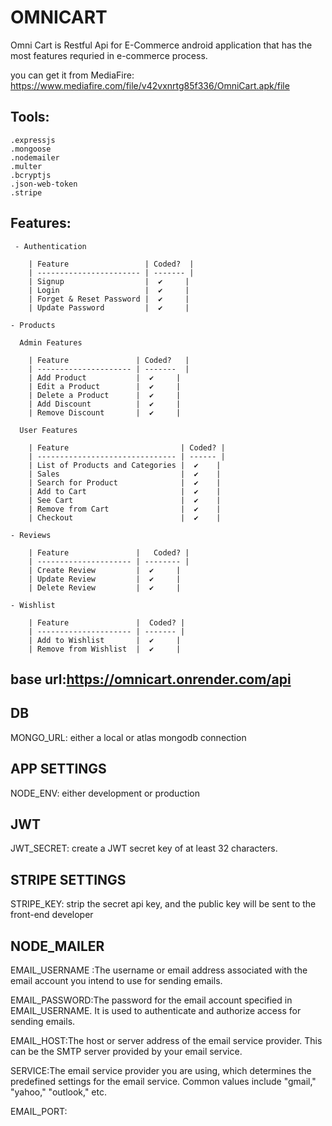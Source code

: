# OMNICART

Omni Cart is Restful Api for E-Commerce android application that has the most features requried in e-commerce process.

you can get it from MediaFire:
https://www.mediafire.com/file/v42vxnrtg85f336/OmniCart.apk/file

## Tools:
    .expressjs
    .mongoose
    .nodemailer
    .multer
    .bcryptjs
    .json-web-token
    .stripe

## Features:
     - Authentication

        | Feature                 | Coded?  |
        | ----------------------- | ------- |
        | Signup                  |  ✔️     |
        | Login                   |  ✔️     |
        | Forget & Reset Password |  ✔️     |
        | Update Password         |  ✔️     |
    
    - Products
    
      Admin Features
    
        | Feature               | Coded?   |
        | --------------------- | -------  |
        | Add Product           |  ✔️     |
        | Edit a Product        |  ✔️     |
        | Delete a Product      |  ✔️     |
        | Add Discount          |  ✔️     |
        | Remove Discount       |  ✔️     |
    
      User Features
    
        | Feature                         | Coded? |
        | ------------------------------- | ------ |
        | List of Products and Categories |  ✔️    |
        | Sales                           |  ✔️    |
        | Search for Product              |  ✔️    |
        | Add to Cart                     |  ✔️    |
        | See Cart                        |  ✔️    |
        | Remove from Cart                |  ✔️    |
        | Checkout                        |  ✔️    |
    
    - Reviews
    
        | Feature               |   Coded? |
        | --------------------- | -------- |
        | Create Review         |  ✔️     |
        | Update Review         |  ✔️     |
        | Delete Review         |  ✔️     |
    
    - Wishlist
    
        | Feature               |  Coded? |
        | --------------------- | ------- |
        | Add to Wishlist       |  ✔️     |
        | Remove from Wishlist  |  ✔️     |

## base url:https://omnicart.onrender.com/api

## DB
MONGO_URL: either a local or atlas mongodb connection

## APP SETTINGS
NODE_ENV: either development or production

## JWT
JWT_SECRET: create a JWT secret key of at least 32 characters.

## STRIPE SETTINGS
STRIPE_KEY: strip the secret api key, and the public key will be sent to the front-end developer

## NODE_MAILER
EMAIL_USERNAME :The username or email address associated with the email account you intend to use for sending emails.

EMAIL_PASSWORD:The password for the email account specified in EMAIL_USERNAME. It is used to authenticate and authorize access for sending emails.

EMAIL_HOST:The host or server address of the email service provider. This can be the SMTP server provided by your email service.

SERVICE:The email service provider you are using, which determines the predefined settings for the email service. Common values include "gmail," "yahoo," "outlook," etc.

EMAIL_PORT:

